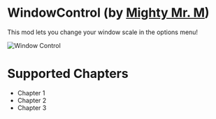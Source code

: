 # WindowControl (by [Mighty Mr. M](https://gamebanana.com/members/4797850))
This mod lets you change your window scale in the options menu!

![Window Control](window_control.gif "Window Control")

# Supported Chapters
- Chapter 1
- Chapter 2
- Chapter 3